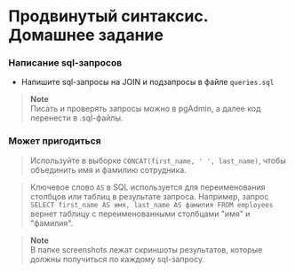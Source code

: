 # Продвинутый синтаксис. Домашнее задание

### Написание sql-запросов

- Напишите sql-запросы на JOIN и подзапросы в файле `queries.sql`


> **Note**
> <br>
> Писать и проверять запросы можно в pgAdmin, а далее код перенести в .sql-файлы.

### Может пригодиться
> Используйте в выборке `CONCAT(first_name, ' ', last_name)`, чтобы объединить имя и фамилию сотрудника.

> Ключевое слово `AS` в SQL используется для переименования столбцов или таблиц в результате запроса. 
> Например, запрос `SELECT first_name AS имя, last_name AS фамилия FROM employees` вернет таблицу с переименованными столбцами "имя" и "фамилия".

> **Note**
> <br>
> В папке screenshots лежат скриншоты результатов, которые должны получиться по каждому sql-запросу.
